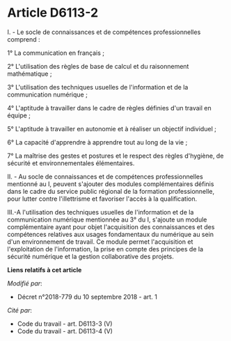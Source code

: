 # Article D6113-2

I. - Le socle de connaissances et de compétences professionnelles comprend :

1° La communication en français ;

2° L'utilisation des règles de base de calcul et du raisonnement mathématique ;

3° L'utilisation des techniques usuelles de l'information et de la communication numérique ;

4° L'aptitude à travailler dans le cadre de règles définies d'un travail en équipe ;

5° L'aptitude à travailler en autonomie et à réaliser un objectif individuel ;

6° La capacité d'apprendre à apprendre tout au long de la vie ;

7° La maîtrise des gestes et postures et le respect des règles d'hygiène, de sécurité et environnementales élémentaires.

II. - Au socle de connaissances et de compétences professionnelles mentionné au I, peuvent s'ajouter des modules
complémentaires définis dans le cadre du service public régional de la formation professionnelle, pour lutter contre
l'illettrisme et favoriser l'accès à la qualification.

III.-A l'utilisation des techniques usuelles de l'information et de la communication numérique mentionnée au 3° du I,
s'ajoute un module complémentaire ayant pour objet l'acquisition des connaissances et des compétences relatives aux usages
fondamentaux du numérique au sein d'un environnement de travail. Ce module permet l'acquisition et l'exploitation de
l'information, la prise en compte des principes de la sécurité numérique et la gestion collaborative des projets.

**Liens relatifs à cet article**

_Modifié par_:

  - Décret n°2018-779 du 10 septembre 2018 - art. 1

_Cité par_:

  - Code du travail - art. D6113-3 (V)
  - Code du travail - art. D6113-4 (V)
